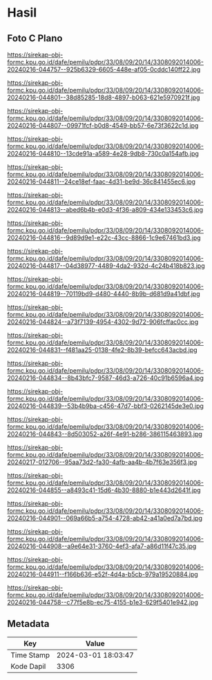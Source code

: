 # Hasil

## Foto C Plano

https://sirekap-obj-formc.kpu.go.id/dafe/pemilu/pdpr/33/08/09/20/14/3308092014006-20240216-044757--925b6329-6605-448e-af05-0cddc140ff22.jpg

https://sirekap-obj-formc.kpu.go.id/dafe/pemilu/pdpr/33/08/09/20/14/3308092014006-20240216-044801--38d85285-18d8-4897-b063-621e5970921f.jpg

https://sirekap-obj-formc.kpu.go.id/dafe/pemilu/pdpr/33/08/09/20/14/3308092014006-20240216-044807--09971fcf-b0d8-4549-bb57-6e73f3622c1d.jpg

https://sirekap-obj-formc.kpu.go.id/dafe/pemilu/pdpr/33/08/09/20/14/3308092014006-20240216-044810--13cde91a-a589-4e28-9db8-730c0a154afb.jpg

https://sirekap-obj-formc.kpu.go.id/dafe/pemilu/pdpr/33/08/09/20/14/3308092014006-20240216-044811--24ce18ef-faac-4d31-be9d-36c841455ec6.jpg

https://sirekap-obj-formc.kpu.go.id/dafe/pemilu/pdpr/33/08/09/20/14/3308092014006-20240216-044813--abed6b4b-e0d3-4f36-a809-434e133453c6.jpg

https://sirekap-obj-formc.kpu.go.id/dafe/pemilu/pdpr/33/08/09/20/14/3308092014006-20240216-044816--9d89d9e1-e22c-43cc-8866-1c9e67461bd3.jpg

https://sirekap-obj-formc.kpu.go.id/dafe/pemilu/pdpr/33/08/09/20/14/3308092014006-20240216-044817--04d38977-4489-4da2-932d-4c24b418b823.jpg

https://sirekap-obj-formc.kpu.go.id/dafe/pemilu/pdpr/33/08/09/20/14/3308092014006-20240216-044819--70119bd9-d480-4440-8b9b-d681d9a41dbf.jpg

https://sirekap-obj-formc.kpu.go.id/dafe/pemilu/pdpr/33/08/09/20/14/3308092014006-20240216-044824--a73f7139-4954-4302-9d72-906fcffac0cc.jpg

https://sirekap-obj-formc.kpu.go.id/dafe/pemilu/pdpr/33/08/09/20/14/3308092014006-20240216-044831--f481aa25-0138-4fe2-8b39-befcc643acbd.jpg

https://sirekap-obj-formc.kpu.go.id/dafe/pemilu/pdpr/33/08/09/20/14/3308092014006-20240216-044834--8b43bfc7-9587-46d3-a726-40c91b6596a4.jpg

https://sirekap-obj-formc.kpu.go.id/dafe/pemilu/pdpr/33/08/09/20/14/3308092014006-20240216-044839--53b4b9ba-c456-47d7-bbf3-0262145de3e0.jpg

https://sirekap-obj-formc.kpu.go.id/dafe/pemilu/pdpr/33/08/09/20/14/3308092014006-20240216-044843--8d503052-a26f-4e91-b286-386115463893.jpg

https://sirekap-obj-formc.kpu.go.id/dafe/pemilu/pdpr/33/08/09/20/14/3308092014006-20240217-012706--95aa73d2-fa30-4afb-aa4b-4b7f63e356f3.jpg

https://sirekap-obj-formc.kpu.go.id/dafe/pemilu/pdpr/33/08/09/20/14/3308092014006-20240216-044855--a8493c41-15d6-4b30-8880-b1e443d2641f.jpg

https://sirekap-obj-formc.kpu.go.id/dafe/pemilu/pdpr/33/08/09/20/14/3308092014006-20240216-044901--069a66b5-a754-4728-ab42-a41a0ed7a7bd.jpg

https://sirekap-obj-formc.kpu.go.id/dafe/pemilu/pdpr/33/08/09/20/14/3308092014006-20240216-044908--a9e64e31-3760-4ef3-afa7-a86d11f47c35.jpg

https://sirekap-obj-formc.kpu.go.id/dafe/pemilu/pdpr/33/08/09/20/14/3308092014006-20240216-044911--f166b636-e52f-4d4a-b5cb-979a19520884.jpg

https://sirekap-obj-formc.kpu.go.id/dafe/pemilu/pdpr/33/08/09/20/14/3308092014006-20240216-044758--c77f5e8b-ec75-4155-b1e3-629f5401e942.jpg


## Metadata

| Key        | Value               |
| ---------- | ------------------- |
| Time Stamp | 2024-03-01 18:03:47 |
| Kode Dapil | 3306                |



